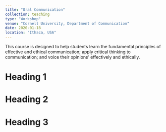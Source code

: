 ```yaml
---
title: "Oral Communication"
collection: teaching
type: "Workshop"
venue: "Cornell University, Department of Communication"
date: 2020-01-18
location: "Ithaca, USA" 
---
```


This course is designed to help students learn the fundamental principles of effective and ethical communication; apply critical thinking to communication; and voice their opinions’ effectively and ethically.

Heading 1
======

Heading 2
======

Heading 3
======
